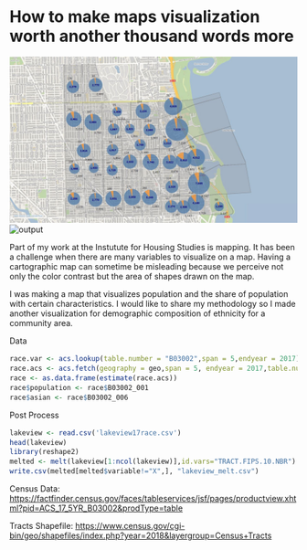 # How to make maps visualization worth another thousand words more
![output](https://github.com/siravich-khongrod/siravich-khongrod.github.io/blob/master/blog/res/Asians%20in%20Lakeview.jpg?raw=true)
![output](https://github.com/siravich-khongrod/siravich-khongrod.github.io/blob/master/blog/res/Asians%20in%20Uptown.jpg?raw=true)

Part of my work at the Instutute for Housing Studies is mapping. It has been a challenge when there are many variables to visualize on a map. Having a cartographic map can sometime be misleading because we perceive not only the color contrast but the area of shapes drawn on the map.

I was making a map that visualizes population and the share of population with certain characteristics. I would like to share my methodology so I made another visualization for demographic composition of ethnicity for a community area.

Data
``` R
race.var <- acs.lookup(table.number = "B03002",span = 5,endyear = 2017)
race.acs <- acs.fetch(geography = geo,span = 5, endyear = 2017,table.number = "B03002")
race <- as.data.frame(estimate(race.acs))
race$population <- race$B03002_001
race$asian <- race$B03002_006
```

Post Process
``` R
lakeview <- read.csv('lakeview17race.csv')
head(lakeview)
library(reshape2)
melted <- melt(lakeview[1:ncol(lakeview)],id.vars="TRACT.FIPS.10.NBR")
write.csv(melted[melted$variable!="X",], "lakeview_melt.csv")
```

Census Data: https://factfinder.census.gov/faces/tableservices/jsf/pages/productview.xhtml?pid=ACS_17_5YR_B03002&prodType=table

Tracts Shapefile: https://www.census.gov/cgi-bin/geo/shapefiles/index.php?year=2018&layergroup=Census+Tracts
